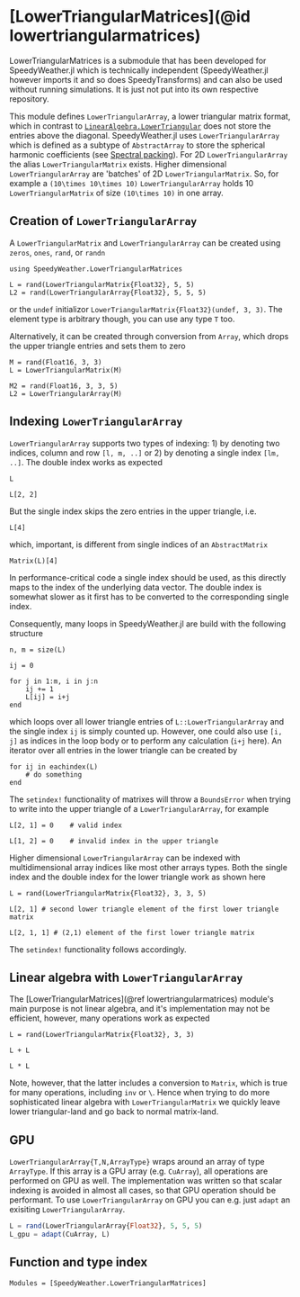 # [LowerTriangularMatrices](@id lowertriangularmatrices)

LowerTriangularMatrices is a submodule that has been developed for SpeedyWeather.jl which is
technically independent (SpeedyWeather.jl however imports it and so does SpeedyTransforms)
and can also be used without running simulations. It is just not put into its own respective repository.

This module defines `LowerTriangularArray`, a lower triangular matrix format, which in contrast to
[`LinearAlgebra.LowerTriangular`](https://docs.julialang.org/en/v1/stdlib/LinearAlgebra/#LinearAlgebra.LowerTriangular) does not store the entries above the diagonal. SpeedyWeather.jl
uses `LowerTriangularArray` which is defined as a subtype of `AbstractArray` to store
the spherical harmonic coefficients (see [Spectral packing](@ref)). For 2D `LowerTriangularArray` the alias `LowerTriangularMatrix` exists. Higher dimensional `LowerTriangularArray` are 'batches' of 2D `LowerTriangularMatrix`. So, for example a ``(10\times 10\times 10)`` `LowerTriangularArray` holds 10 `LowerTriangularMatrix` of size ``(10\times 10)`` in one array.  

## Creation of `LowerTriangularArray` 

A `LowerTriangularMatrix` and `LowerTriangularArray` can be created using `zeros`, `ones`, `rand`, or `randn`
```@repl LowerTriangularMatrices
using SpeedyWeather.LowerTriangularMatrices

L = rand(LowerTriangularMatrix{Float32}, 5, 5)
L2 = rand(LowerTriangularArray{Float32}, 5, 5, 5)
```
or the `undef` initializor `LowerTriangularMatrix{Float32}(undef, 3, 3)`.
The element type is arbitrary though, you can use any type `T` too.

Alternatively, it can be created through conversion from `Array`, which drops the upper triangle
entries and sets them to zero
```@repl LowerTriangularMatrices
M = rand(Float16, 3, 3)
L = LowerTriangularMatrix(M)

M2 = rand(Float16, 3, 3, 5)
L2 = LowerTriangularArray(M)
```

## Indexing `LowerTriangularArray`

`LowerTriangularArray` supports two types of indexing: 1) by denoting two indices, column and row `[l, m, ..]`
or 2) by denoting a single index `[lm, ..]`. The double index works as expected
```@repl LowerTriangularMatrices
L

L[2, 2]
```
But the single index skips the zero entries in the upper triangle, i.e.
```@repl LowerTriangularMatrices
L[4]
```
which, important, is different from single indices of an `AbstractMatrix`
```@repl LowerTriangularMatrices
Matrix(L)[4]
```
In performance-critical code a single index should be used, as this directly maps
to the index of the underlying data vector. The double index is somewhat slower
as it first has to be converted to the corresponding single index.

Consequently, many loops in SpeedyWeather.jl are build with the following structure
```@repl LowerTriangularMatrices
n, m = size(L)

ij = 0

for j in 1:m, i in j:n
    ij += 1
    L[ij] = i+j
end
```
which loops over all lower triangle entries of `L::LowerTriangularArray` and the single
index `ij` is simply counted up. However, one could also use `[i, j]` as indices in the
loop body or to perform any calculation (`i+j` here).
An iterator over all entries in the lower triangle can be created by
```@repl LowerTriangularMatrices
for ij in eachindex(L)
    # do something
end
```
The `setindex!` functionality of matrixes will throw a `BoundsError` when trying to write
into the upper triangle of a `LowerTriangularArray`, for example
```@repl LowerTriangularMatrices
L[2, 1] = 0    # valid index

L[1, 2] = 0    # invalid index in the upper triangle
```

Higher dimensional `LowerTriangularArray` can be indexed with multidimensional array indices 
like most other arrays types. Both the single index and the double index for the lower 
triangle work as shown here
```@repl LowerTriangularMatrices
L = rand(LowerTriangularMatrix{Float32}, 3, 3, 5)

L[2, 1] # second lower triangle element of the first lower triangle matrix 

L[2, 1, 1] # (2,1) element of the first lower triangle matrix 
```
The `setindex!` functionality follows accordingly. 

## Linear algebra with `LowerTriangularArray`

The [LowerTriangularMatrices](@ref lowertriangularmatrices) module's main purpose is not linear algebra, and it's
implementation may not be efficient, however, many operations work as expected
```@repl LowerTriangularMatrices
L = rand(LowerTriangularMatrix{Float32}, 3, 3)

L + L

L * L
```
Note, however, that the latter includes a conversion to `Matrix`, which is true for many
operations, including `inv` or `\`. Hence when trying to do more sophisticated linear
algebra with `LowerTriangularMatrix` we quickly leave lower triangular-land and go
back to normal matrix-land.

## GPU 

`LowerTriangularArray{T,N,ArrayType}` wraps around an array of type `ArrayType`. If this array is a GPU array (e.g. `CuArray`), all operations are performed on GPU as well. The implementation was written so that scalar indexing is avoided in almost all cases, so that GPU operation should be performant. To use `LowerTriangularArray` on GPU you can e.g. just `adapt` an exisiting `LowerTriangularArray`.
```julia 
L = rand(LowerTriangularArray{Float32}, 5, 5, 5)
L_gpu = adapt(CuArray, L)
```

## Function and type index

```@autodocs
Modules = [SpeedyWeather.LowerTriangularMatrices]
```
